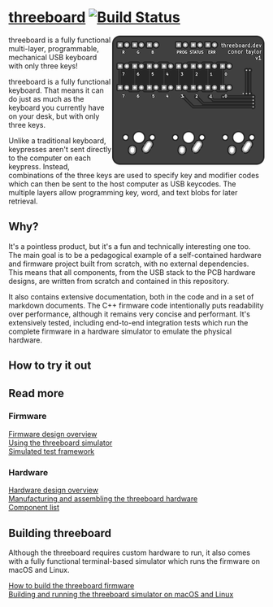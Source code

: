 # [threeboard](https://threeboard.dev) [![Build Status](https://travis-ci.com/taylorconor/threeboard.svg?token=2Am1JHeqFB3E9FdETW4w&branch=master)](https://travis-ci.com/taylorconor/threeboard)

<!-- TODO: update this image to an animation when it's ready. -->
<img src="documentation/images/top.png" align="right"/>

threeboard is a fully functional multi-layer, programmable, mechanical USB keyboard with only three keys!

threeboard is a fully functional keyboard. That means it can do just as much as the keyboard you currently have on your desk, but with only three keys.

Unlike a traditional keyboard, keypresses aren't sent directly to the computer on each keypress. Instead, combinations of the three keys are used to specify key and modifier codes which can then be sent to the host computer as USB keycodes. The multiple layers allow programming key, word, and text blobs for later retrieval.

## Why?

It's a pointless product, but it's a fun and technically interesting one too. The main goal is to be a pedagogical example of a self-contained hardware and firmware project built from scratch, with no external dependencies. This means that all components, from the USB stack to the PCB hardware designs, are written from scratch and contained in this repository.

It also contains extensive documentation, both in the code and in a set of markdown documents. The C++ firmware code intentionally puts readability over performance, although it remains very concise and performant. It's extensively tested, including end-to-end integration tests which run the complete firmware in a hardware simulator to emulate the physical hardware.

## How to try it out



## Read more

### Firmware
[Firmware design overview](taylorconor.com)  
[Using the threeboard simulator](taylorconor.com)  
[Simulated test framework](taylorconor.com)  

### Hardware
[Hardware design overview](taylorconor.com)  
[Manufacturing and assembling the threeboard hardware](taylorconor.com)  
[Component list](taylorconor.com)  

<!-- TODO: add links to relevant documentation. -->

## Building threeboard
Although the threeboard requires custom hardware to run, it also comes with a fully functional terminal-based simulator which runs the firmware on macOS and Linux.

[How to build the threeboard firmware](taylorconor.com)  
[Building and running the threeboard simulator on macOS and Linux](taylorconor.com)  
